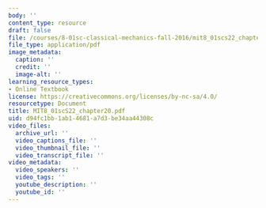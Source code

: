 ```yaml
---
body: ''
content_type: resource
draft: false
file: /courses/8-01sc-classical-mechanics-fall-2016/mit8_01scs22_chapter20.pdf
file_type: application/pdf
image_metadata:
  caption: ''
  credit: ''
  image-alt: ''
learning_resource_types:
- Online Textbook
license: https://creativecommons.org/licenses/by-nc-sa/4.0/
resourcetype: Document
title: MIT8_01scS22_chapter20.pdf
uid: d94fc1bb-1ab1-4681-a7d3-be34aa44308c
video_files:
  archive_url: ''
  video_captions_file: ''
  video_thumbnail_file: ''
  video_transcript_file: ''
video_metadata:
  video_speakers: ''
  video_tags: ''
  youtube_description: ''
  youtube_id: ''
---
```

